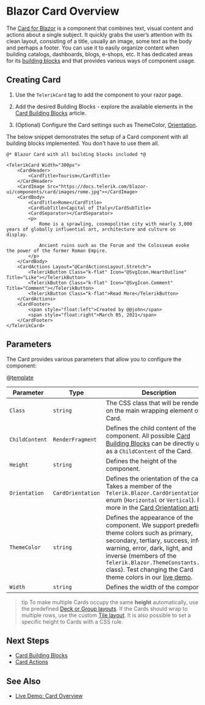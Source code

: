 

# Blazor Card Overview

The <a href = "https://www.telerik.com/blazor-ui/card" target="_blank">Card for Blazor</a> is a component that combines text, visual content and actions about a single subject. It quickly grabs the user’s attention with its clean layout, consisting of a title, usually an image, some text as the body and perhaps a footer. You can use it to easily organize content when building catalogs, dashboards, blogs, e-shops, etc. It has dedicated areas for its [building blocks](slug:card-building-blocks) and that provides various ways of component usage.

## Creating Card

1. Use the `TelerikCard` tag to add the component to your razor page.

1. Add the desired Building Blocks - explore the available elements in the [Card Building Blocks](slug:card-building-blocks) article.

1. (Optional) Configure the Card settings such as ThemeColor, [Orientation](slug:card-orientation).

The below snippet demonstrates the setup of a Card component with all building blocks implemented. You don't have to use them all.

````RAZOR
@* Blazor Card with all building blocks included *@

<TelerikCard Width="300px">
    <CardHeader>
        <CardTitle>Tourism</CardTitle>
    </CardHeader>
    <CardImage Src="https://docs.telerik.com/blazor-ui/components/card/images/rome.jpg"></CardImage>
    <CardBody>
        <CardTitle>Rome</CardTitle>
        <CardSubTitle>Capital of Italy</CardSubTitle>
        <CardSeparator></CardSeparator>
        <p>
            Rome is a sprawling, cosmopolitan city with nearly 3,000 years of globally influential art, architecture and culture on display.

            Ancient ruins such as the Forum and the Colosseum evoke the power of the former Roman Empire.
        </p>
    </CardBody>
    <CardActions Layout="@CardActionsLayout.Stretch">
        <TelerikButton Class="k-flat" Icon="@SvgIcon.HeartOutline" Title="Like"></TelerikButton>
        <TelerikButton Class="k-flat" Icon="@SvgIcon.Comment" Title="Comment"></TelerikButton>
        <TelerikButton Class="k-flat">Read More</TelerikButton>
    </CardActions>
    <CardFooter>
        <span style="float:left">Created by @@john</span>
        <span style="float:right">March 05, 2021</span>
    </CardFooter>
</TelerikCard>
````

## Parameters

The Card provides various parameters that allow you to configure the component:

@[template](/_contentTemplates/common/parameters-table-styles.md#table-layout)

| Parameter | Type | Description |
| ----------- | ----------- | -------|
| `Class` | `string` | The CSS class that will be rendered on the main wrapping element of the Card.
| `ChildContent` | `RenderFragment` | Defines the child content of the component. All possible [Card Building Blocks](slug:card-building-blocks) can be directly used as a `ChildContent` of the Card.
| `Height` | `string` | Defines the height of the component.
| `Orientation` | `CardOrientation` | Defines the orientation of the card. Takes a member of the `Telerik.Blazor.CardOrientation` enum (`Horizontal` or `Vertical`). Read more in the [Card Orientation article](slug:card-orientation).
| `ThemeColor` | `string` | Defines the appearance of the component. We support predefined theme colors such as primary, secondary, tertiary, success, info, warning, error, dark, light, and inverse (members of the `Telerik.Blazor.ThemeConstants.Card` class). Test changing the Card theme colors in our [live demo](https://demos.telerik.com/blazor-ui/card/appearance).
| `Width` | `string` | Defines the width of the component.

>tip To make multiple Cards occupy the same **height** automatically, use the predefined [Deck or Group layouts](slug:card-layouts). If the Cards should wrap to multiple rows, use the custom [Tile layout](https://demos.telerik.com/blazor-ui/card/data-cards). It is also possible to set a specific height to Cards with a CSS rule.

## Next Steps

* [Card Building Blocks](slug:card-building-blocks)
* [Card Actions](slug:card-actions)

## See Also

* [Live Demo: Card Overview](https://demos.telerik.com/blazor-ui/card/overview)
